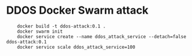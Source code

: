 # DDOS Docker Swarm attack

```
    docker build -t ddos-attack:0.1 .
    docker swarm init
    docker service create --name ddos_attack_service --detach=false ddos-attack:0.1
    docker service scale ddos_attack_service=100
```